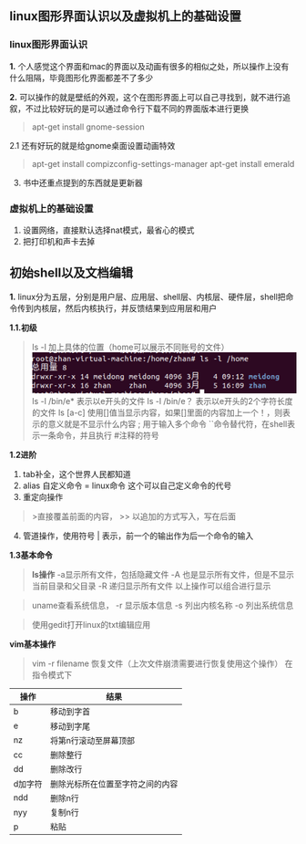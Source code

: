 ## linux图形界面认识以及虚拟机上的基础设置

### linux图形界面认识
**1.** 个人感觉这个界面和mac的界面以及动画有很多的相似之处，所以操作上没有什么阻隔，毕竟图形化界面都差不了多少

**2.**      可以操作的就是壁纸的外观，这个在图形界面上可以自己寻找到，就不进行追叙，不过比较好玩的是可以通过命令行下载不同的界面版本进行更换
>  apt-get install gnome-session

2.1 还有好玩的就是给gnome桌面设置动画特效
> apt-get install compizconfig-settings-manager
apt-get install emerald

    

    

 
3. 书中还重点提到的东西就是更新器

### 虚拟机上的基础设置
1. 设置网络，直接默认选择nat模式，最省心的模式
2. 把打印机和声卡去掉

## 初始shell以及文档编辑

**1.** linux分为五层，分别是用户层、应用层、shell层、内核层、硬件层，shell把命令传到内核层，然后内核执行，并反馈结果到应用层和用户

**1.1.初级**

> ls -l 加上具体的位置（home可以展示不同账号的文件）
![pic](picture/ls-shell.png)
ls -l /bin/e* 表示以e开头的文件
ls -l /bin/e？ 表示以e开头的2个字符长度的文件
ls [a-c] 使用[]值当显示内容，如果[]里面的内容加上一个！，则表示的意义就是不显示什么内容
 ; 用于输入多个命令
 ``命令替代符，在shell表示一条命令，并且执行
 #注释的符号

**1.2进阶**

1. tab补全，这个世界人民都知道
2. alias 自定义命令 = linux命令 这个可以自己定义命令的代号
3. 重定向操作
> \>直接覆盖前面的内容，
\>> 以追加的方式写入，写在后面
4. 管道操作，使用符号 | 表示，前一个的输出作为后一个命令的输入

**1.3基本命令**

>**ls操作**
> -a显示所有文件，包括隐藏文件
-A 也是显示所有文件，但是不显示当前目录和父目录
-R 递归显示所有文件
以上操作可以组合进行显示

> uname查看系统信息，
 -r 显示版本信息
 -s 列出内核名称
 -o 列出系统信息

 > 使用gedit打开linux的txt编辑应用

 **vim基本操作**

 >vim -r filename 恢复文件（上次文件崩溃需要进行恢复使用这个操作）
 在指令模式下

 操作 | 结果
 |-|-|
 b | 移动到字首
 e |移动到字尾
 nz |将第n行滚动至屏幕顶部
 cc |删除整行
 dd |删除改行
 d加字符 |删除光标所在位置至字符之间的内容
 ndd|删除n行
 nyy|复制n行
 p|粘贴

